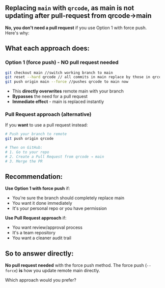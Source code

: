 ## Replacing `main` with `qrcode`, as main is not updating after pull-request from qrcode→main

**No, you don't need a pull request** if you use Option 1 with force push. Here's why:

## What each approach does:

### **Option 1 (force push) - NO pull request needed**
```bash
git checkout main //switch working branch to main
git reset --hard qrcode // all commits in main replace by those in qrcode
git push origin main --force //pushes qrcode to main now
```
- This **directly overwrites** remote main with your branch
- **Bypasses** the need for a pull request
- **Immediate effect** - main is replaced instantly

### **Pull Request approach (alternative)**
If you **want** to use a pull request instead:
```bash
# Push your branch to remote
git push origin qrcode

# Then on GitHub:
# 1. Go to your repo
# 2. Create a Pull Request from qrcode → main
# 3. Merge the PR
```

## Recommendation:

**Use Option 1 with force push** if:
- You're sure the branch should completely replace main
- You want it done immediately
- It's your personal repo or you have permission

**Use Pull Request approach** if:
- You want review/approval process
- It's a team repository
- You want a cleaner audit trail

## So to answer directly:
**No pull request needed** with the force push method. The force push (`--force`) **is** how you update remote main directly.

Which approach would you prefer?
